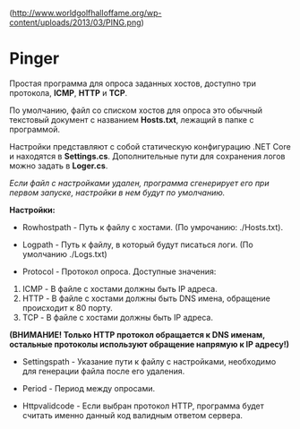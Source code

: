 (http://www.worldgolfhalloffame.org/wp-content/uploads/2013/03/PING.png)
# Pinger

Простая программа для опроса заданных хостов, доступно три протокола, **ICMP**, **HTTP** и **TCP**.

По умолчанию, файл со списком хостов для опроса это обычный текстовый документ с названием **Hosts.txt**, лежащий в папке с программой.

Настройки представляют с собой статическую конфигурацию .NET Core и находятся в **Settings.cs**.
Дополнительные пути для сохранения логов можно задать в **Loger.cs**.

*Если файл с настройками удален, программа сгенерирует его при первом запуске, настройки в нем будут по умолчанию.*

**Настройки:**

- Rowhostpath - Путь к файлу с хостами.
(По умрочанию: ./Hosts.txt).

- Logpath - Путь к файлу, в который будут писаться логи.
(По умолчанию ./Logs.txt)

- Protocol - Протокол опроса.
Доступные значения:
1. ICMP - В файле с хостами должны быть IP адреса.
2. HTTP - В файле с хостами должны быть DNS имена, обращение происходит к 80 порту.
3. TCP - В файле с хостами должны быть IP адреса.

**(ВНИМАНИЕ! Только HTTP протокол обращается к DNS именам, остальные протоколы используют обращение напрямую к IP адресу!)**

- Settingspath - Указание пути к файлу с настройками, необходимо для генерации файла после его удаления.

- Period - Период между опросами.

- Httpvalidcode - Если выбран протокол HTTP, программа будет считать именно данный код валидным ответом сервера.

  
